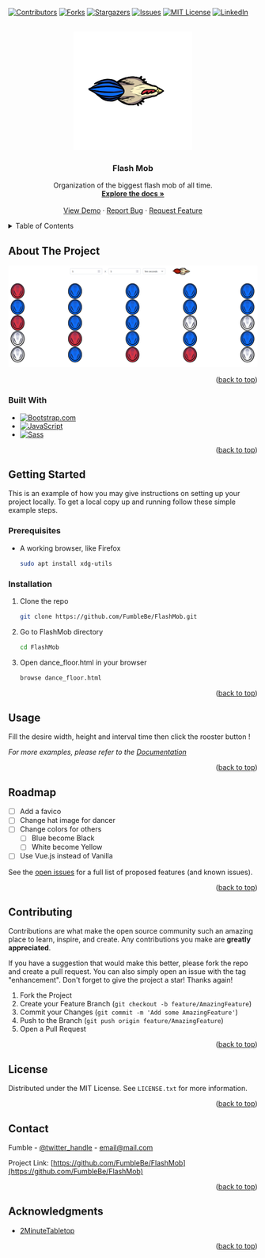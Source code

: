 <!-- Improved compatibility of back to top link: See: https://github.com/othneildrew/Best-README-Template/pull/73 -->
<a name="readme-top"></a>

<!-- PROJECT SHIELDS -->
<!--
*** I'm using markdown "reference style" links for readability.
*** Reference links are enclosed in brackets [ ] instead of parentheses ( ).
*** See the bottom of this document for the declaration of the reference variables
*** for contributors-url, forks-url, etc. This is an optional, concise syntax you may use.
*** https://www.markdownguide.org/basic-syntax/#reference-style-links
-->
[![Contributors][contributors-shield]][contributors-url]
[![Forks][forks-shield]][forks-url]
[![Stargazers][stars-shield]][stars-url]
[![Issues][issues-shield]][issues-url]
[![MIT License][license-shield]][license-url]
[![LinkedIn][linkedin-shield]][linkedin-url]



<!-- PROJECT LOGO -->
<br />
<div align="center">
  <a href="https://github.com/FumbleBe/FlashMob">
    <img src="assets/images/logo.png" alt="Logo">
  </a>

<h3 align="center">Flash Mob</h3>

  <p align="center">
    Organization of the biggest flash mob of all time.
    <br />
    <a href="https://github.com/FumbleBe/FlashMob"><strong>Explore the docs »</strong></a>
    <br />
    <br />
    <a href="https://github.com/FumbleBe/FlashMob">View Demo</a>
    ·
    <a href="https://github.com/FumbleBe/FlashMob/issues">Report Bug</a>
    ·
    <a href="https://github.com/FumbleBe/FlashMob/issues">Request Feature</a>
  </p>
</div>



<!-- TABLE OF CONTENTS -->
<details>
  <summary>Table of Contents</summary>
  <ol>
    <li>
      <a href="#about-the-project">About The Project</a>
      <ul>
        <li><a href="#built-with">Built With</a></li>
      </ul>
    </li>
    <li>
      <a href="#getting-started">Getting Started</a>
      <ul>
        <li><a href="#prerequisites">Prerequisites</a></li>
        <li><a href="#installation">Installation</a></li>
      </ul>
    </li>
    <li><a href="#usage">Usage</a></li>
    <li><a href="#roadmap">Roadmap</a></li>
    <li><a href="#contributing">Contributing</a></li>
    <li><a href="#license">License</a></li>
    <li><a href="#contact">Contact</a></li>
    <li><a href="#acknowledgments">Acknowledgments</a></li>
  </ol>
</details>



<!-- ABOUT THE PROJECT -->
## About The Project

![Product Name Screen Shot][product-screenshot]


<p align="right">(<a href="#readme-top">back to top</a>)</p>



### Built With

* [![Bootstrap.com][Bootstrap.com]][Bootstrap-url]
* [![JavaScript][JavaScript]][JavaScript-url]
* [![Sass][Sass]][Sass-url]

<p align="right">(<a href="#readme-top">back to top</a>)</p>



<!-- GETTING STARTED -->
## Getting Started

This is an example of how you may give instructions on setting up your project locally.
To get a local copy up and running follow these simple example steps.

### Prerequisites

* A working browser, like Firefox
  ```sh
  sudo apt install xdg-utils
  ```

### Installation

1. Clone the repo
   ```sh
   git clone https://github.com/FumbleBe/FlashMob.git
   ```
2. Go to FlashMob directory
    ```sh
   cd FlashMob
   ```
3. Open dance_floor.html in your browser
   ```sh
   browse dance_floor.html
   ```


<p align="right">(<a href="#readme-top">back to top</a>)</p>



<!-- USAGE EXAMPLES -->
## Usage

Fill the desire width, height and interval time then click the rooster button !

_For more examples, please refer to the [Documentation](https://example.com)_

<p align="right">(<a href="#readme-top">back to top</a>)</p>



<!-- ROADMAP -->
## Roadmap

- [ ] Add a favico
- [ ] Change hat image for dancer
- [ ] Change colors for others
    - [ ] Blue become Black
    - [ ] White become Yellow 
- [ ] Use Vue.js instead of Vanilla

See the [open issues](https://github.com/FumbleBe/FlashMob/issues) for a full list of proposed features (and known issues).

<p align="right">(<a href="#readme-top">back to top</a>)</p>



<!-- CONTRIBUTING -->
## Contributing

Contributions are what make the open source community such an amazing place to learn, inspire, and create. Any contributions you make are **greatly appreciated**.

If you have a suggestion that would make this better, please fork the repo and create a pull request. You can also simply open an issue with the tag "enhancement".
Don't forget to give the project a star! Thanks again!

1. Fork the Project
2. Create your Feature Branch (`git checkout -b feature/AmazingFeature`)
3. Commit your Changes (`git commit -m 'Add some AmazingFeature'`)
4. Push to the Branch (`git push origin feature/AmazingFeature`)
5. Open a Pull Request

<p align="right">(<a href="#readme-top">back to top</a>)</p>



<!-- LICENSE -->
## License

Distributed under the MIT License. See `LICENSE.txt` for more information.

<p align="right">(<a href="#readme-top">back to top</a>)</p>



<!-- CONTACT -->
## Contact

Fumble - [@twitter_handle](https://twitter.com/twitter_handle) - email@mail.com

Project Link: [https://github.com/FumbleBe/FlashMob](https://github.com/FumbleBe/FlashMob)

<p align="right">(<a href="#readme-top">back to top</a>)</p>



<!-- ACKNOWLEDGMENTS -->
## Acknowledgments

* [2MinuteTabletop](https://tools.2minutetabletop.com/token-editor)


<p align="right">(<a href="#readme-top">back to top</a>)</p>



<!-- MARKDOWN LINKS & IMAGES -->
<!-- https://www.markdownguide.org/basic-syntax/#reference-style-links -->
[contributors-shield]: https://img.shields.io/github/contributors/FumbleBe/FlashMob.svg?style=for-the-badge
[contributors-url]: https://github.com/FumbleBe/FlashMob/graphs/contributors
[forks-shield]: https://img.shields.io/github/forks/FumbleBe/FlashMob.svg?style=for-the-badge
[forks-url]: https://github.com/FumbleBe/FlashMob/network/members
[stars-shield]: https://img.shields.io/github/stars/FumbleBe/FlashMob.svg?style=for-the-badge
[stars-url]: https://github.com/FumbleBe/FlashMob/stargazers
[issues-shield]: https://img.shields.io/github/issues/FumbleBe/FlashMob.svg?style=for-the-badge
[issues-url]: https://github.com/FumbleBe/FlashMob/issues
[license-shield]: https://img.shields.io/github/license/FumbleBe/FlashMob.svg?style=for-the-badge
[license-url]: https://github.com/FumbleBe/FlashMob/blob/master/LICENSE.txt
[linkedin-shield]: https://img.shields.io/badge/-LinkedIn-black.svg?style=for-the-badge&logo=linkedin&colorB=555
[linkedin-url]: https://linkedin.com/in/linkedin_username
[product-screenshot]: assets/images/screenshot.png
[Next.js]: https://img.shields.io/badge/next.js-000000?style=for-the-badge&logo=nextdotjs&logoColor=white
[Next-url]: https://nextjs.org/
[React.js]: https://img.shields.io/badge/React-20232A?style=for-the-badge&logo=react&logoColor=61DAFB
[React-url]: https://reactjs.org/
[Vue.js]: https://img.shields.io/badge/Vue.js-35495E?style=for-the-badge&logo=vuedotjs&logoColor=4FC08D
[Vue-url]: https://vuejs.org/
[Angular.io]: https://img.shields.io/badge/Angular-DD0031?style=for-the-badge&logo=angular&logoColor=white
[Angular-url]: https://angular.io/
[Svelte.dev]: https://img.shields.io/badge/Svelte-4A4A55?style=for-the-badge&logo=svelte&logoColor=FF3E00
[Svelte-url]: https://svelte.dev/
[Laravel.com]: https://img.shields.io/badge/Laravel-FF2D20?style=for-the-badge&logo=laravel&logoColor=white
[Laravel-url]: https://laravel.com
[Bootstrap.com]: https://img.shields.io/badge/Bootstrap-563D7C?style=for-the-badge&logo=bootstrap&logoColor=white
[Bootstrap-url]: https://getbootstrap.com
[JavaScript]: https://img.shields.io/badge/JavaScript-F7DF1E?style=for-the-badge&logo=javascript&logoColor=black
[JavaScript-url]: https://developer.mozilla.org/fr/docs/Web/JavaScript
[Sass]: https://img.shields.io/badge/Sass-CC6699?style=for-the-badge&logo=sass&logoColor=white
[Sass-url]: https://sass-lang.com/
[JQuery.com]: https://img.shields.io/badge/jQuery-0769AD?style=for-the-badge&logo=jquery&logoColor=white
[JQuery-url]: https://jquery.com 